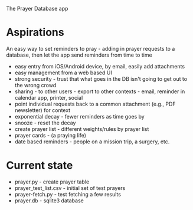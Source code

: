 The Prayer Database app

# Aspirations
An easy way to set reminders to pray - adding in prayer requests to a database, then let the app send reminders from time to time 
* easy entry from iOS/Android device, by email, easily add attachments
* easy management from a web based UI
* strong security - trust that what goes in the DB isn't going to get out to the wrong crowd
* sharing - to other users - export to other contexts - email, reminder in calendar app, printer, social
* point individual requests back to a common attachment (e.g., PDF newsletter) for context
* exponential decay - fewer reminders as time goes by
* snooze - reset the decay
* create prayer list - different weights/rules by prayer list
* prayer cards - (a praying life)
* date based reminders - people on a mission trip, a surgery, etc.

# Current state

* prayer.py - create prayer table
* prayer_test_list.csv - initial set of test prayers
* prayer-fetch.py - test fetching a few results
* prayer.db - sqlite3 database

